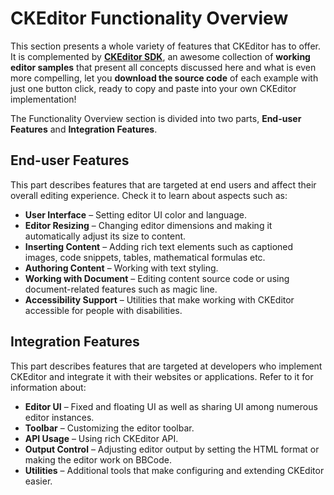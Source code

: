 <!--
Copyright (c) 2003-2015, CKSource - Frederico Knabben. All rights reserved.
For licensing, see LICENSE.md.
-->

# CKEditor Functionality Overview

This section presents a whole variety of features that CKEditor has to offer. It is complemented by [**CKEditor SDK**](..), an awesome collection of **working editor samples** that present all concepts discussed here and what is even more compelling, let you **download the source code** of each example with just one button click, ready to copy and paste into your own CKEditor implementation!

The Functionality Overview section is divided into two parts, **End-user Features** and **Integration Features**.

## End-user Features
This part describes features that are targeted at end users and affect their overall editing experience. Check it to learn about aspects such as:

* **User Interface** &ndash; Setting editor UI color and language.
* **Editor Resizing** &ndash; Changing editor dimensions and making it automatically adjust its size to content.
* **Inserting Content** &ndash; Adding rich text elements such as captioned images, code snippets, tables, mathematical formulas etc.
* **Authoring Content** &ndash; Working with text styling.
* **Working with Document** &ndash; Editing content source code or using document-related features such as magic line.
* **Accessibility Support** &ndash; Utilities that make working with CKEditor accessible for people with disabilities.

## Integration Features
This part describes features that are targeted at developers who implement CKEditor and integrate it with their websites or applications. Refer to it for information about:

* **Editor UI** &ndash; Fixed and floating UI as well as sharing UI among numerous editor instances.
* **Toolbar** &ndash; Customizing the editor toolbar.
* **API Usage** &ndash; Using rich CKEditor API.
* **Output Control** &ndash; Adjusting editor output by setting the HTML format or making the editor work on BBCode. 
* **Utilities** &ndash; Additional tools that make configuring and extending CKEditor easier.
 